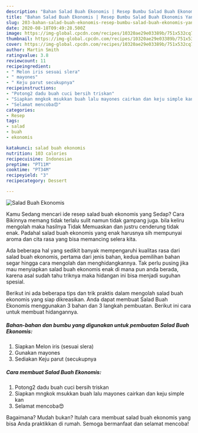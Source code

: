 ```yaml
---
description: "Bahan Salad Buah Ekonomis | Resep Bumbu Salad Buah Ekonomis Yang Sedap"
title: "Bahan Salad Buah Ekonomis | Resep Bumbu Salad Buah Ekonomis Yang Sedap"
slug: 203-bahan-salad-buah-ekonomis-resep-bumbu-salad-buah-ekonomis-yang-sedap
date: 2020-08-18T09:49:28.500Z
image: https://img-global.cpcdn.com/recipes/10320ae29e03389b/751x532cq70/salad-buah-ekonomis-foto-resep-utama.jpg
thumbnail: https://img-global.cpcdn.com/recipes/10320ae29e03389b/751x532cq70/salad-buah-ekonomis-foto-resep-utama.jpg
cover: https://img-global.cpcdn.com/recipes/10320ae29e03389b/751x532cq70/salad-buah-ekonomis-foto-resep-utama.jpg
author: Martin Smith
ratingvalue: 3.8
reviewcount: 11
recipeingredient:
- " Melon iris sesuai slera"
- " mayones"
- " Keju parut secukupnya"
recipeinstructions:
- "Potong2 dadu buah cuci bersih triskan"
- "Siapkan mngkok msukkan buah lalu mayones cairkan dan keju simple kan"
- "Selamat mencoba😍"
categories:
- Resep
tags:
- salad
- buah
- ekonomis

katakunci: salad buah ekonomis 
nutrition: 103 calories
recipecuisine: Indonesian
preptime: "PT11M"
cooktime: "PT34M"
recipeyield: "3"
recipecategory: Dessert

---
```



![Salad Buah Ekonomis](https://img-global.cpcdn.com/recipes/10320ae29e03389b/751x532cq70/salad-buah-ekonomis-foto-resep-utama.jpg)

Kamu Sedang mencari ide resep salad buah ekonomis yang Sedap? Cara Bikinnya memang tidak terlalu sulit namun tidak gampang juga. bila keliru mengolah maka hasilnya Tidak Memuaskan dan justru cenderung tidak enak. Padahal salad buah ekonomis yang enak harusnya sih mempunyai aroma dan cita rasa yang bisa memancing selera kita.



Ada beberapa hal yang sedikit banyak mempengaruhi kualitas rasa dari salad buah ekonomis, pertama dari jenis bahan, kedua pemilihan bahan segar hingga cara mengolah dan menghidangkannya. Tak perlu pusing jika mau menyiapkan salad buah ekonomis enak di mana pun anda berada, karena asal sudah tahu triknya maka hidangan ini bisa menjadi suguhan spesial.


Berikut ini ada beberapa tips dan trik praktis dalam mengolah salad buah ekonomis yang siap dikreasikan. Anda dapat membuat Salad Buah Ekonomis menggunakan 3 bahan dan 3 langkah pembuatan. Berikut ini cara untuk membuat hidangannya.

<!--inarticleads1-->

##### Bahan-bahan dan bumbu yang digunakan untuk pembuatan Salad Buah Ekonomis:

1. Siapkan  Melon iris (sesuai slera)
1. Gunakan  mayones
1. Sediakan  Keju parut (secukupnya




<!--inarticleads2-->

##### Cara membuat Salad Buah Ekonomis:

1. Potong2 dadu buah cuci bersih triskan
1. Siapkan mngkok msukkan buah lalu mayones cairkan dan keju simple kan
1. Selamat mencoba😍




Bagaimana? Mudah bukan? Itulah cara membuat salad buah ekonomis yang bisa Anda praktikkan di rumah. Semoga bermanfaat dan selamat mencoba!
